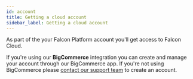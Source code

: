 ```yaml
---
id: account
title: Getting a cloud account
sidebar_label: Getting a cloud account
---
```


As part of the your Falcon Platform account you'll get access to Falcon Cloud.

If you're using our **BigCommerce** integration you can create and manage your account through our BigCommerce app.  If you're not using BigCommerce please <a href="https://deity.io/contact" target="_blank" rel="noreferrer noopener">contact our support team</a> to create an account.
